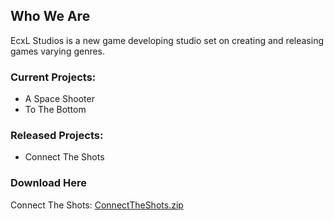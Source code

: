## **Who We Are**

EcxL Studios is a new game developing studio set on creating and releasing games varying genres. 

### **Current Projects:**

-   A Space Shooter
-   To The Bottom


### **Released Projects:**

-   Connect The Shots


### **Download Here**

Connect The Shots: [ConnectTheShots.zip](https://github.com/EcxLStudios/EcxLStudios/files/6667112/ConnectTheShots.zip)
